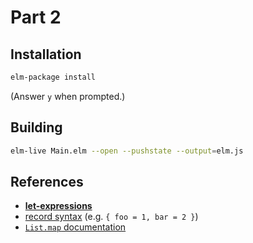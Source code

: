 Part 2
======

## Installation

```bash
elm-package install
```

(Answer `y` when prompted.)


## Building

```bash
elm-live Main.elm --open --pushstate --output=elm.js
```

## References

* [**let-expressions**](http://elm-lang.org/docs/syntax#let-expressions)
* [record syntax](http://elm-lang.org/docs/syntax#records) (e.g. `{ foo = 1, bar = 2 }`)
* [`List.map` documentation](http://package.elm-lang.org/packages/elm-lang/core/3.0.0/List#map)
